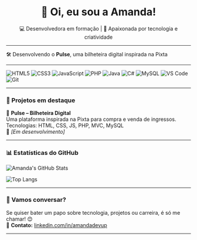 <h1 align="center">👋 Oi, eu sou a Amanda!</h1>
<p align="center">💻 Desenvolvedora em formação | 🚀 Apaixonada por tecnologia e criatividade</p>

---



🛠️ Desenvolvendo o **Pulse**, uma bilheteira digital inspirada na Pixta  


---



![HTML5](https://img.shields.io/badge/-HTML5-E34F26?style=flat&logo=html5&logoColor=white)
![CSS3](https://img.shields.io/badge/-CSS3-1572B6?style=flat&logo=css3)
![JavaScript](https://img.shields.io/badge/-JavaScript-F7DF1E?style=flat&logo=javascript&logoColor=black)
![PHP](https://img.shields.io/badge/-PHP-777BB4?style=flat&logo=php&logoColor=white)
![Java](https://img.shields.io/badge/-Java-007396?style=flat&logo=java&logoColor=white)
![C#](https://img.shields.io/badge/-C%23-239120?style=flat&logo=c-sharp&logoColor=white)
![MySQL](https://img.shields.io/badge/-MySQL-4479A1?style=flat&logo=mysql&logoColor=white)
![VS Code](https://img.shields.io/badge/-VS%20Code-007ACC?style=flat&logo=visual-studio-code&logoColor=white)
![Git](https://img.shields.io/badge/-Git-F05032?style=flat&logo=git&logoColor=white)

---

### 🚀 Projetos em destaque

📌 **Pulse – Bilheteira Digital**  
Uma plataforma inspirada na Pixta para compra e venda de ingressos.  
Tecnologias: HTML, CSS, JS, PHP, MVC, MySQL  
🔗 *[Em desenvolvimento]*

---

### 📊 Estatísticas do GitHub

![Amanda's GitHub Stats](https://github-readme-stats.vercel.app/api?username=amandadevup&show_icons=true&theme=radical)

![Top Langs](https://github-readme-stats.vercel.app/api/top-langs/?username=amandadevup&layout=compact&theme=radical)

---

### 💬 Vamos conversar?
Se quiser bater um papo sobre tecnologia, projetos ou carreira, é só me chamar! 😊  
📩 **Contato:** [linkedin.com/in/amandadevup](https://linkedin.com/in/amandadevup)

---

